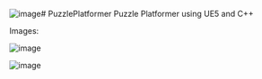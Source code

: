 ![image](https://github.com/SaltronTheLegend/PuzzlePlatformer/assets/81484699/656b7f39-2eb2-4a5c-96e8-1afcea75e7a9)# PuzzlePlatformer
 Puzzle Platformer using UE5 and C++

 Images:
 
![image](https://github.com/SaltronTheLegend/PuzzlePlatformer/assets/81484699/49a4cd9d-4004-412c-9915-8ffc4afb323d)


![image](https://github.com/SaltronTheLegend/PuzzlePlatformer/assets/81484699/49322d46-1bd6-4b8b-af6b-a3798907d72b)

